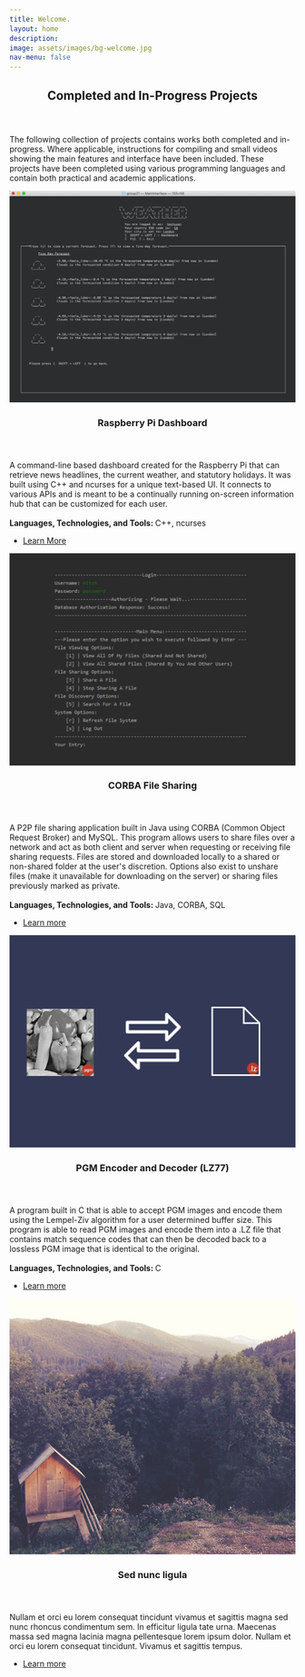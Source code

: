 ```yaml
---
title: Welcome.
layout: home
description:
image: assets/images/bg-welcome.jpg
nav-menu: false
---
```


<!-- Main -->
<div id="main">

<!-- One -->
<section id="one">
	<div class="inner">
		<header class="major">
			<h2>Completed and In-Progress Projects</h2>
		</header>
		<p>The following collection of projects contains works both completed and in-progress. Where applicable, instructions for compiling and small videos showing the main features and interface have been included. These projects have been completed using various programming languages and contain both practical and academic applications.</p>
	</div>
</section>

<!-- Two -->
<section id="two" class="spotlights">
	<section>
		<a href="" class="image">
			<img src="assets/images/pi-dashboard-tile.png" alt="" data-position="center center" />
		</a>
		<div class="content">
			<div class="inner">
				<header class="major">
					<h3>Raspberry Pi Dashboard</h3>
				</header>
				<p>A command-line based dashboard created for the Raspberry Pi that can retrieve news headlines, the current weather, and statutory holidays. It was built using C++ and ncurses for a unique text-based UI. It connects to various APIs and is meant to be a continually running on-screen information hub that can be customized for each user.
				<br>
				<br>
				<b>Languages, Technologies, and Tools: </b>C++, ncurses</p>
				<ul class="actions">
					<li><a href="https://github.com/mitchmancuso/Pi-Dash" class="button">Learn More</a></li>
				</ul>
			</div>
		</div>
	</section>
	<section>
		<a href="" class="image">
			<img src="assets/images/CORBA-share-tile.png" alt="" data-position="top center" />
		</a>
		<div class="content">
			<div class="inner">
				<header class="major">
					<h3>CORBA File Sharing</h3>
				</header>
				<p>A P2P file sharing application built in Java using CORBA (Common Object Request Broker) and MySQL. This program allows users to share files over a network and act as both client and server when requesting or receiving file sharing requests. Files are stored and downloaded locally to a shared or non-shared folder at the user's discretion. Options also exist to unshare files (make it unavailable for downloading on the server) or sharing files previously marked as private.
                				<br>
                				<br>
                				<b>Languages, Technologies, and Tools: </b>Java, CORBA, SQL</p>
				<ul class="actions">
					<li><a href="https://github.com/mitchmancuso/CORBA-Share" class="button">Learn more</a></li>
				</ul>
			</div>
		</div>
	</section>
	<section>
    		<a href="" class="image">
    			<img src="assets/images/lz77-tile.png" alt="" data-position="center center" />
    		</a>
    		<div class="content">
    			<div class="inner">
    				<header class="major">
    					<h3>PGM Encoder and Decoder (LZ77)</h3>
    				</header>
    				<p>A program built in C that is able to accept PGM images and encode them using the Lempel-Ziv algorithm for a user determined buffer size. This program is able to read PGM images and encode them into a .LZ file that contains match sequence codes that can then be decoded back to a lossless PGM image that is identical to the original.
                    				<br>
                    				<br>
                    				<b>Languages, Technologies, and Tools: </b>C</p>
    				<ul class="actions">
    					<li><a href="https://github.com/mitchmancuso/LZ77-PGM" class="button">Learn more</a></li>
    				</ul>
    			</div>
    		</div>
    	</section>
	<section>
		<a href="" class="image">
			<img src="assets/images/pic10.jpg" alt="" data-position="25% 25%" />
		</a>
		<div class="content">
			<div class="inner">
				<header class="major">
					<h3>Sed nunc ligula</h3>
				</header>
				<p>Nullam et orci eu lorem consequat tincidunt vivamus et sagittis magna sed nunc rhoncus condimentum sem. In efficitur ligula tate urna. Maecenas massa sed magna lacinia magna pellentesque lorem ipsum dolor. Nullam et orci eu lorem consequat tincidunt. Vivamus et sagittis tempus.</p>
				<ul class="actions">
					<li><a href="generic.html" class="button">Learn more</a></li>
				</ul>
			</div>
		</div>
	</section>
</section>

</div>
